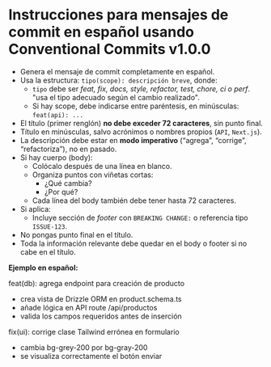 # Instrucciones para mensajes de commit en español usando Conventional Commits v1.0.0

- Genera el mensaje de commit completamente en español.  
- Usa la estructura: `tipo(scope): descripción breve`, donde:
  - `tipo` debe ser *feat, fix, docs, style, refactor, test, chore, ci o perf*. "usa el tipo adecuado según el cambio realizado".  
  - Si hay scope, debe indicarse entre paréntesis, en minúsculas: `feat(api): ...`
- El título (primer renglón) **no debe exceder 72 caracteres**, sin punto final.  
- Título en minúsculas, salvo acrónimos o nombres propios (`API`, `Next.js`).  
- La descripción debe estar en **modo imperativo** (“agrega”, “corrige”, “refactoriza”), no en pasado.  
- Si hay cuerpo (body):
  - Colócalo después de una línea en blanco.
  - Organiza puntos con viñetas cortas: 
    - ¿Qué cambia?  
    - ¿Por qué?
  - Cada línea del body también debe tener hasta 72 caracteres.
- Si aplica:
  - Incluye sección de *footer* con `BREAKING CHANGE:` o referencia tipo `ISSUE‑123`.
- No pongas punto final en el título.  
- Toda la información relevante debe quedar en el body o footer si no cabe en el título.

**Ejemplo en español:**

feat(db): agrega endpoint para creación de producto

- crea vista de Drizzle ORM en product.schema.ts
- añade lógica en API route /api/productos
- valida los campos requeridos antes de inserción

fix(ui): corrige clase Tailwind errónea en formulario

- cambia bg-grey-200 por bg-gray-200
- se visualiza correctamente el botón enviar
